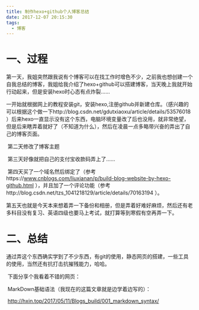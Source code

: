 ```yaml
---
title: 制作hexo+github个人博客总结
date: 2017-12-07 20:15:30
tags:
  - 博客
---
```



# 一、过程
​	第一天，我姐突然跟我说有个博客可以在找工作时增色不少，之前我也想创建一个自我总结的博客，我姐给我介绍了hexo+github可以搭建博客，当天晚上我就开始行动起来，但是安装hexo时心态有点炸裂……

<!-- more -->

​	一开始就根据网上的教程安装git，安装hexo,注册github并新建仓库。（感兴趣的可以根据这个做一下http://blog.csdn.net/gdutxiaoxu/article/details/53576018 ）后来hexo一直显示没有这个东西，电脑环境变量改了后也没用，就非常绝望，但是后来瞎弄着就好了（不知道为什么），然后在凌晨一点多略带兴奋的弄出了自己的博客页面。

​    第二天修改了博客主题

​	第三天好像就把自己的支付宝收款码弄上了……

​	第四天买了一个域名然后绑定了（参考https://www.cnblogs.com/liuxianan/p/build-blog-website-by-hexo-github.html ），并且加了一个评论功能（参考http://blog.csdn.net/tzs_1041218129/article/details/70163194 ）。

​	第五天也就是今天本来想着弄一下备份和相册，但是弄着好难好麻烦，然后还有老多科目没有复习、英语四级也要马上考试，就打算等到寒假有空再弄一下。

# 二、总结

​	通过弄这个东西确实学到了不少东西，有git的使用，静态网页的搭建，一些工具的使用，当然还有抗打击抗摧残能力，哈哈。

​	下面分享个我看着不错的网页：

​		MarkDown基础语法（我现在的这篇文章就是边学着边写的）：

​			http://hxin.top/2017/05/11/Blogs_build/001_markdown_syntax/



​	



